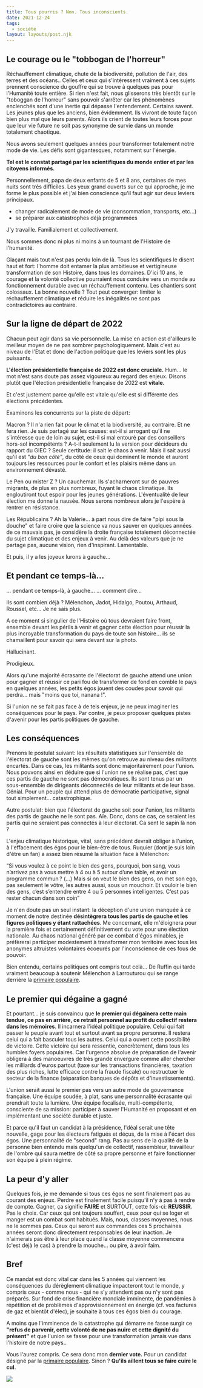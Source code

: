 ```yaml
---
title: Tous pourris ? Non. Tous inconscients.
date: 2021-12-24
tags:
  - société
layout: layouts/post.njk
---
```



## Le courage ou le "tobbogan de l'horreur"

Réchauffement climatique, chute de la biodiversité, pollution de l'air, des terres et des océans..
Celles et ceux qui s'intéressent vraiment à ces sujets prennent conscience du gouffre qui se trouve à quelques pas pour l'Humanité toute entière.
Si rien n'est fait, nous glisserons très bientôt sur le "toboggan de l'horreur" sans pouvoir s'arrêter car les phénomènes enclenchés sont d'une inertie qui dépasse l'entendement.
Certains savent. Les jeunes plus que les anciens, bien évidemment.
Ils vivront de toute façon bien plus mal que leurs parents.
Alors ils crient de toutes leurs forces pour que leur vie future ne soit pas synonyme de survie dans un monde totalement chaotique.

Nous avons seulement quelques années pour transformer totalement notre mode de vie. Les défis sont gigantesques, notamment sur l'énergie.

**Tel est le constat partagé par les scientifiques du monde entier et par les citoyens informés.**

Personnellement, papa de deux enfants de 5 et 8 ans, certaines de mes nuits sont très difficiles. Les yeux grand ouverts sur ce qui approche, je me forme le plus possible et j'ai bien conscience qu'il faut agir sur deux leviers principaux.
- changer radicalement de mode de vie (consommation, transports, etc...)
- se préparer aux catastrophes déjà programmées

J'y travaille. 
Familialement et collectivement.

Nous sommes donc ni plus ni moins à un tournant de l'Histoire de l'humanité.

Glaçant mais tout n'est pas perdu loin de là.
Tous les scientifiques le disent haut et fort: l'homme doit entamer la plus ambitieuse et vertigineuse transformation de son Histoire, dans tous les domaines. D'ici 10 ans, le courage et la volonté collective pourraient nous conduire vers un monde au fonctionnement durable avec un réchauffement contenu. Les chantiers sont colossaux.
La bonne nouvelle ? Tout peut converger: limiter le réchauffement climatique et réduire les inégalités ne sont pas contradictoires au contraire.

## Sur la ligne de départ de 2022

Chacun peut agir dans sa vie personnelle. La mise en action est d'ailleurs le meilleur moyen de ne pas sombrer psychologiquement.
Mais c'est au niveau de l'Etat et donc de l'action politique que les leviers sont les plus puissants.

**L'élection présidentielle française de 2022 est donc cruciale.**
Hum... le mot n'est sans doute pas assez vigoureux au regard des enjeux.
Disons plutôt que l'élection présidentielle française de 2022 est **vitale.**

Et c'est justement parce qu'elle est vitale qu'elle est si différente des élections précédentes.

Examinons les concurrents sur la piste de départ:

Macron ? Il n'a rien fait pour le climat et la biodiversité, au contraire. Et ne fera rien.
Je suis partagé sur les causes: est-il si arrogant qu'il ne s'intéresse que de loin au sujet, est-il si mal entouré par des conseillers hors-sol incompétents ? A-t-il seulement lu la version pour décideurs du rapport du GIEC ?
Seule certitude: il sait le chaos à venir.
Mais il sait aussi qu'il est *"du bon côté"*, du côté de ceux qui dominent le monde et auront toujours les ressources pour le confort et les plaisirs même dans un environnement dévasté.

Le Pen ou mister Z ? Un cauchemar.
Ils s'acharneront sur de pauvres migrants, de plus en plus nombreux, fuyant le chaos climatique. Ils engloutiront tout espoir pour les jeunes générations. L'éventualité de leur élection me donne la nausée. Nous serons nombreux alors je l'espère à rentrer en résistance.

Les Républicains ? Ah la Valérie... à part nous dire de faire "pipi sous la douche" et faire croire que la science va nous sauver en quelques années de ce mauvais pas, je considère la droite française totalement déconnectée du sujet climatique et des enjeux à venir. Au delà des valeurs que je ne partage pas, aucune vision, rien d'inspirant. Lamentable.

Et puis, il y a les joyeux lurons à gauche...

## Et pendant ce temps-là...

... pendant ce temps-là, à gauche...
... comment dire...

Ils sont combien déjà ? Mélenchon, Jadot, Hidalgo, Poutou, Arthaud, Roussel, etc... Je ne sais plus.

A ce moment si singulier de l'Histoire où tous devraient faire front, ensemble devant les périls à venir et gagner cette élection pour réussir la plus incroyable transformation du pays de toute son histoire... ils se chamaillent pour savoir qui sera devant sur la photo.

Hallucinant.

Prodigieux.

Alors qu'une majorité écrasante de l'électorat de gauche attend une union pour gagner et réussir ce pari fou de transformer de fond en comble le pays en quelques années, les petits égos jouent des coudes pour savoir qui perdra... mais "moins que toi, nanana !".

Si l'union ne se fait pas face à de tels enjeux, je ne peux imaginer les conséquences pour le pays. Par contre, je peux proposer quelques pistes d'avenir pour les partis politiques de gauche.

## Les conséquences

Prenons le postulat suivant: les résultats statistiques sur l'ensemble de l'électorat de gauche sont les mêmes qu'on retrouve au niveau des militants encartés. Dans ce cas, les militants sont donc majoritairement pour l'union. Nous pouvons ainsi en déduire que si l'union ne se réalise pas, c'est que ces partis de gauche ne sont pas démocratiques. Ils sont tenus par un sous-ensemble de dirigeants déconnectés de leur militants et de leur base. 
Génial.
Pour un peuple qui attend plus de démocratie participative, signal tout simplement... catastrophique.

Autre postulat: bien que l'électorat de gauche soit pour l'union, les militants des partis de gauche ne le sont pas. Aïe. Donc, dans ce cas, ce seraient les partis qui ne seraient pas connectés à leur électorat. Ca sent le sapin là non ?

L'enjeu climatique historique, vital, sans précédent devrait obliger à l'union, à l'effacement des égos pour le bien-être de tous.
Ruquier (dont je suis loin d'être un fan) a assez bien résumé la situation face à Mélenchon: 

<p class="quote">
“Si vous voulez à ce point le bien des gens, pourquoi, bon sang, vous n’arrivez pas à vous mettre à 4 ou à 5 autour d’une table, et avoir un programme commun ? (…) Mais si on veut le bien des gens, on met son ego, pas seulement le vôtre, les autres aussi, sous un mouchoir. Et vouloir le bien des gens, c’est s’entendre entre 4 ou 5 personnes intelligentes. C’est pas rester chacun dans son coin”
</p>

Je n'en doute pas un seul instant: la déception d'une union manquée à ce moment de notre destinée **désintègrera tous les partis de gauche et les figures politiques y étant rattachées**. Me concernant, elle m'éloignera pour la première fois et certainement définitivement du vote pour une élection nationale. Au chaos national généré par ce combat d'égos minables, je préfèrerai participer modestement à transformer mon territoire avec tous les anonymes altruistes volontaires écoeurés par l'inconscience de ces fous de pouvoir.

Bien entendu, certains politiques ont compris tout celà... De Ruffin qui tarde vraiment beaucoup à soutenir Mélenchon à Larrouturou qui se range derrière la [primaire populaire](https://primairepopulaire.fr/).

## Le premier qui dégaine a gagné

Et pourtant... je suis convaincu que **le premier qui dégainera cette main tendue, ce pas en arrière, ce retrait personnel au profit du collectif restera dans les mémoires**.
Il incarnera l'idéal politique populaire. Celui qui fait passer le peuple avant tout et surtout avant sa propre personne. Il restera celui qui a fait basculer tous les autres. Celui qui a ouvert cette possibilité de victoire. Cette victoire qui sera ressentie, concrètement, dans tous les humbles foyers populaires.
Car l'urgence absolue de préparation de l'avenir obligera à des manoeuvres de très grande envergure comme aller chercher les milliards d'euros partout (taxe sur les transactions financières, taxation des plus riches, lutte efficace contre la fraude fiscale) ou restructuer le secteur de la finance (séparation banques de dépôts et d'investissements).

L'union serait aussi le premier pas vers un autre mode de gouvernance française. Une équipe soudée, à plat, sans une personnalité écrasante qui prendrait toute la lumière. Une équipe focalisée, multi-compétente, consciente de sa mission: participer à sauver l'Humanité en proposant et en implémentant une société durable et juste.

Et parce qu'il faut un candidat à la présidence, l'déal serait une tête nouvelle, gage pour les électeurs fatigués et déçus, de la mise à l'écart des égos. Une personnalité de "second" rang. Pas au sens de la qualité de la personne bien entendu mais quelqu'un de collectif, rassembleur, travailleur de l'ombre qui saura mettre de côté sa propre personne et faire fonctionner son équipe à plein régime.

## La peur d'y aller

Quelques fois, je me demande si tous ces égos ne sont finalement pas au courant des enjeux. Perdre est finalement facile puisqu'il n'y à pas à rendre de compte.
Gagner, ça signifie **FAIRE** et SURTOUT, cette fois-ci: **REUSSIR**. Pas le choix. Car ceux qui ont toujours souffert, ceux pour qui se loger et manger est un combat sont habitués. Mais, nous, classes moyennes, nous ne le sommes pas. Ceux qui seront aux commandes ces 5 prochaines années seront donc directement responsables de leur inaction.
Je n'aimerais pas être à leur place quand la classe moyenne commencera (c'est déjà le cas) à prendre la mouche... ou pire, à avoir faim.

## Bref

Ce mandat est donc vital car dans les 5 années qui viennent les conséquences du dérèglement climatique impacteront tout le monde, y compris ceux - comme nous - qui ne s'y attendent pas ou n'y sont pas préparés.
Sur fond de crise financière mondiale imminente, de pandémies à répétition et de problèmes d'approvisionnement en énergie (cf. vos factures de gaz et bientôt d'élec), je souhaite à tous ces égos bien du courage.

A moins que l'imminence de la catastrophe qui démarre ne fasse surgir ce **"refus de parvenir, cette volonté de ne pas nuire et cette dignité du présent"** et que l'union se fasse pour une transformation jamais vue dans l'histoire de notre pays..

Vous l'aurez compris. Ce sera donc mon **dernier vote.**
Pour un candidat désigné par la [primaire populaire](https://primairepopulaire.fr/).
Sinon ? 
**Qu'ils aillent tous se faire cuire le cul.**

<div class="flex justify-center">
  <a class="no-decoration" href="https://primairepopulaire.fr/"><img class="max-w-lg post-img" src="/static/img/primaire-pop.png"></a>
</div>





